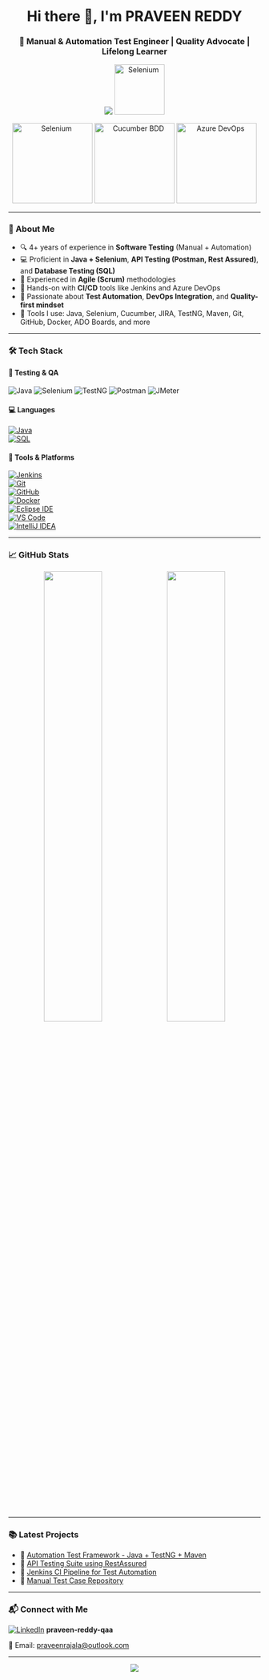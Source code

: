 <h1 align="center">Hi there 👋, I'm PRAVEEN REDDY</h1>
<h3 align="center">🌟 Manual & Automation Test Engineer | Quality Advocate | Lifelong Learner</h3>

<p align="center">
  <img src="https://readme-typing-svg.demolab.com?font=Fira+Code&size=22&duration=3000&pause=1000&color=00F7F7&center=true&vCenter=true&width=600&height=50&lines=Passionate+about+Quality+Assurance;Manual+%2B+Automation+Testing;Selenium+%7C+Java+%7C+API+Testing;CI%2FCD+with+Jenkins+%7C+Azure+DevOps;Always+learning+and+growing+%F0%9F%9A%80" />
  <img src="https://media.giphy.com/media/QssGEmpkyEOhBCb7e1/giphy.gif" width="100" title="Selenium" >
</p>


<!-- Animated tech stack GIFs -->
<p align="center">
  <img src="https://media.giphy.com/media/xT9IgzoKnwFNmISR8I/giphy.gif" width="160" title="Selenium" />
  <img src="https://media.giphy.com/media/KzJkzjggfGN5Py6nkT/giphy.gif" width="160" title="Cucumber BDD" />
  <img src="https://media.giphy.com/media/SWoSkN6DxTszqIKEqv/giphy.gif" width="160" title="Azure DevOps" />
</p>

---

### 🧪 About Me

- 🔍 4+ years of experience in **Software Testing** (Manual + Automation)  
- 💻 Proficient in **Java + Selenium**, **API Testing (Postman, Rest Assured)**, and **Database Testing (SQL)**  
- 🔄 Experienced in **Agile (Scrum)** methodologies  
- 🚀 Hands-on with **CI/CD** tools like Jenkins and Azure DevOps  
- 🔐 Passionate about **Test Automation**, **DevOps Integration**, and **Quality-first mindset**  
- 🧰 Tools I use: Java, Selenium, Cucumber, JIRA, TestNG, Maven, Git, GitHub, Docker, ADO Boards, and more  

---

### 🛠️ Tech Stack

#### 🧪 Testing & QA  
![Java](https://img.shields.io/badge/Java-ED8B00?style=for-the-badge&logo=openjdk&logoColor=white)
![Selenium](https://img.shields.io/badge/Selenium-43B02A?style=for-the-badge&logo=selenium&logoColor=white)
![TestNG](https://img.shields.io/badge/TestNG-EF4035?style=for-the-badge&logo=apache&logoColor=white)
![Postman](https://img.shields.io/badge/Postman-FF6C37?style=for-the-badge&logo=postman&logoColor=white)
![JMeter](https://img.shields.io/badge/JMeter-D14836?style=for-the-badge&logo=apachejmeter&logoColor=white)

#### 💻 Languages  
[![Java](https://img.shields.io/badge/Java-ED8B00?style=for-the-badge&logo=openjdk&logoColor=white)](https://www.java.com/)  
[![SQL](https://img.shields.io/badge/SQL-003B57?style=for-the-badge&logo=mysql&logoColor=white)](https://www.mysql.com/)

#### 🔧 Tools & Platforms  
[![Jenkins](https://img.shields.io/badge/Jenkins-D24939?style=for-the-badge&logo=jenkins&logoColor=white)](https://www.jenkins.io/)  
[![Git](https://img.shields.io/badge/Git-F05032?style=for-the-badge&logo=git&logoColor=white)](https://git-scm.com/)  
[![GitHub](https://img.shields.io/badge/GitHub-181717?style=for-the-badge&logo=github&logoColor=white)](https://github.com/)  
[![Docker](https://img.shields.io/badge/Docker-2496ED?style=for-the-badge&logo=docker&logoColor=white)](https://www.docker.com/)  
[![Eclipse IDE](https://img.shields.io/badge/Eclipse%20IDE-2C2255?style=for-the-badge&logo=eclipse-ide&logoColor=white)](https://www.eclipse.org/)  
[![VS Code](https://img.shields.io/badge/VS%20Code-007ACC?style=for-the-badge&logo=visual-studio-code&logoColor=white)](https://code.visualstudio.com/)  
[![IntelliJ IDEA](https://img.shields.io/badge/IntelliJ%20IDEA-000000?style=for-the-badge&logo=intellij-idea&logoColor=white)](https://www.jetbrains.com/idea/)

---

### 📈 GitHub Stats

<p align="center">
  <img src="https://github-readme-stats.vercel.app/api?username=PraveenReddy2510&show_icons=true&theme=github_dark" width="48%" />
  <img src="https://github-readme-streak-stats.herokuapp.com?user=PraveenReddy2510&theme=github-dark&date_format=M%20j%5B%2C%20Y%5D" width="48%" />
</p>

---

### 📚 Latest Projects

- 🔹 [Automation Test Framework - Java + TestNG + Maven](https://github.com/PraveenReddy2510/automation-project-testng)  
- 🔹 [API Testing Suite using RestAssured](https://github.com/PraveenReddy2510/api-testing-project)  
- 🔹 [Jenkins CI Pipeline for Test Automation](https://github.com/PraveenReddy2510/jenkins-pipeline)  
- 🔹 [Manual Test Case Repository](https://github.com/PraveenReddy2510/manual-test-cases)

---

### 📬 Connect with Me

[![LinkedIn](https://img.shields.io/badge/-LinkedIn-0077B5?style=flat&logo=linkedin&logoColor=white)](https://linkedin.com/in/praveen-reddy-qaa) **praveen-reddy-qaa**

📧 Email: praveenrajala@outlook.com  

---

<p align="center">
  <img src="https://readme-typing-svg.herokuapp.com?font=Fira+Code&pause=1000&center=true&vCenter=true&color=F7F7F7&width=435&lines=Delivering+quality+software+...;One+test+case+at+a+time+✅" />
</p>
